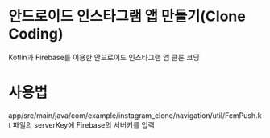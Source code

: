 # 안드로이드 인스타그램 앱 만들기(Clone Coding)

Kotlin과 Firebase를 이용한 안드로이드 인스타그램 앱 클론 코딩

# 사용법

app/src/main/java/com/example/instagram_clone/navigation/util/FcmPush.kt 파일의 serverKey에 Firebase의 서버키를 입력
